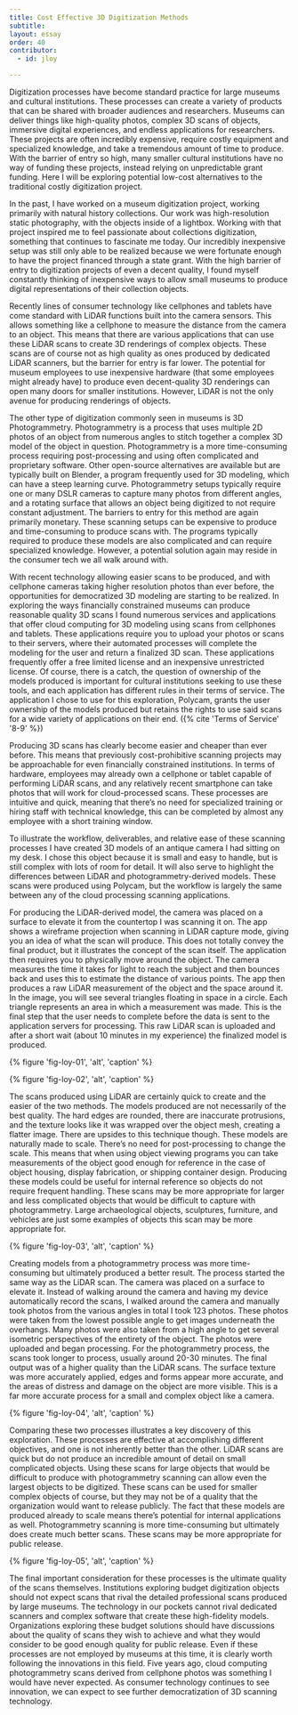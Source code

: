 ```yaml
---
title: Cost Effective 3D Digitization Methods
subtitle: 
layout: essay
order: 40
contributor:
  - id: jloy

---
```


Digitization processes have become standard practice for large museums and cultural institutions. These processes can create a variety of products that can be shared with broader audiences and researchers. Museums can deliver things like high-quality photos, complex 3D scans of objects, immersive digital experiences, and endless applications for researchers. These projects are often incredibly expensive, require costly equipment and specialized knowledge, and take a tremendous amount of time to produce. With the barrier of entry so high, many smaller cultural institutions have no way of funding these projects, instead relying on unpredictable grant funding. Here I will be exploring potential low-cost alternatives to the traditional costly digitization project.

In the past, I have worked on a museum digitization project, working primarily with natural history collections. Our work was high-resolution static photography, with the objects inside of a lightbox. Working with that project inspired me to feel passionate about collections digitization, something that continues to fascinate me today. Our incredibly inexpensive setup was still only able to be realized because we were fortunate enough to have the project financed through a state grant. With the high barrier of entry to digitization projects of even a decent quality, I found myself constantly thinking of inexpensive ways to allow small museums to produce digital representations of their collection objects.

Recently lines of consumer technology like cellphones and tablets have come standard with LiDAR functions built into the camera sensors. This allows something like a cellphone to measure the distance from the camera to an object. This means that there are various applications that can use these LiDAR scans to create 3D renderings of complex objects. These scans are of course not as high quality as ones produced by dedicated LiDAR scanners, but the barrier for entry is far lower. The potential for museum employees to use inexpensive hardware (that some employees might already have) to produce even decent-quality 3D renderings can open many doors for smaller institutions. However, LiDAR is not the only avenue for producing renderings of objects.

The other type of digitization commonly seen in museums is 3D Photogrammetry. Photogrammetry is a process that uses multiple 2D photos of an object from numerous angles to stitch together a complex 3D model of the object in question. Photogrammetry is a more time-consuming process requiring post-processing and using often complicated and proprietary software. Other open-source alternatives are available but are typically built on Blender, a program frequently used for 3D modeling, which can have a steep learning curve. Photogrammetry setups typically require one or many DSLR cameras to capture many photos from different angles, and a rotating surface that allows an object being digitized to not require constant adjustment. The barriers to entry for this method are again primarily monetary. These scanning setups can be expensive to produce and time-consuming to produce scans with. The programs typically required to produce these models are also complicated and can require specialized knowledge. However, a potential solution again may reside in the consumer tech we all walk around with.

With recent technology allowing easier scans to be produced, and with cellphone cameras taking higher resolution photos than ever before, the opportunities for democratized 3D modeling are starting to be realized. In exploring the ways financially constrained museums can produce reasonable quality 3D scans I found numerous services and applications that offer cloud computing for 3D modeling using scans from cellphones and tablets. These applications require you to upload your photos or scans to their servers, where their automated processes will complete the modeling for the user and return a finalized 3D scan. These applications frequently offer a free limited license and an inexpensive unrestricted license. Of course, there is a catch, the question of ownership of the models produced is important for cultural institutions seeking to use these tools, and each application has different rules in their terms of service. The application I chose to use for this exploration, Polycam, grants the user ownership of the models produced but retains the rights to use said scans for a wide variety of applications on their end. ({% cite 'Terms of Service' '8-9' %})

Producing 3D scans has clearly become easier and cheaper than ever before. This means that previously cost-prohibitive scanning projects may be approachable for even financially constrained institutions. In terms of hardware, employees may already own a cellphone or tablet capable of performing LiDAR scans, and any relatively recent smartphone can take photos that will work for cloud-processed scans. These processes are intuitive and quick, meaning that there’s no need for specialized training or hiring staff with technical knowledge, this can be completed by almost any employee with a short training window.

To illustrate the workflow, deliverables, and relative ease of these scanning processes I have created 3D models of an antique camera I had sitting on my desk. I chose this object because it is small and easy to handle, but is still complex with lots of room for detail. It will also serve to highlight the differences between LiDAR and photogrammetry-derived models. These scans were produced using Polycam, but the workflow is largely the same between any of the cloud processing scanning applications.

For producing the LiDAR-derived model, the camera was placed on a surface to elevate it from the countertop I was scanning it on. The app shows a wireframe projection when scanning in LiDAR capture mode, giving you an idea of what the scan will produce. This does not totally convey the final product, but it illustrates the concept of the scan itself. The application then requires you to physically move around the object. The camera measures the time it takes for light to reach the subject and then bounces back and uses this to estimate the distance of various points. The app then produces a raw LiDAR measurement of the object and the space around it. In the image, you will see several triangles floating in space in a circle. Each triangle represents an area in which a measurement was made. This is the final step that the user needs to complete before the data is sent to the application servers for processing. This raw LiDAR scan is uploaded and after a short wait (about 10 minutes in my experience) the finalized model is produced.

{% figure 'fig-loy-01', 'alt', 'caption' %}

{% figure 'fig-loy-02', 'alt', 'caption' %}

The scans produced using LiDAR are certainly quick to create and the easier of the two methods. The models produced are not necessarily of the best quality. The hard edges are rounded, there are inaccurate protrusions, and the texture looks like it was wrapped over the object mesh, creating a flatter image. There are upsides to this technique though. These models are naturally made to scale. There’s no need for post-processing to change the scale. This means that when using object viewing programs you can take measurements of the object good enough for reference in the case of object housing, display fabrication, or shipping container design. Producing these models could be useful for internal reference so objects do not require frequent handling. These scans may be more appropriate for larger and less complicated objects that would be difficult to capture with photogrammetry. Large archaeological objects, sculptures, furniture, and vehicles are just some examples of objects this scan may be more appropriate for.

{% figure 'fig-loy-03', 'alt', 'caption' %}

Creating models from a photogrammetry process was more time-consuming but ultimately produced a better result. The process started the same way as the LiDAR scan. The camera was placed on a surface to elevate it. Instead of walking around the camera and having my device automatically record the scans, I walked around the camera and manually took photos from the various angles in total I took 123 photos. These photos were taken from the lowest possible angle to get images underneath the overhangs. Many photos were also taken from a high angle to get several isometric perspectives of the entirety of the object. The photos were uploaded and began processing. For the photogrammetry process, the scans took longer to process, usually around 20-30 minutes. The final output was of a higher quality than the LiDAR scans. The surface texture was more accurately applied, edges and forms appear more accurate, and the areas of distress and damage on the object are more visible. This is a far more accurate process for a small and complex object like a camera.

{% figure 'fig-loy-04', 'alt', 'caption' %}

Comparing these two processes illustrates a key discovery of this exploration. These processes are effective at accomplishing different objectives, and one is not inherently better than the other. LiDAR scans are quick but do not produce an incredible amount of detail on small complicated objects. Using these scans for large objects that would be difficult to produce with photogrammetry scanning can allow even the largest objects to be digitized. These scans can be used for smaller complex objects of course, but they may not be of a quality that the organization would want to release publicly. The fact that these models are produced already to scale means there’s potential for internal applications as well. Photogrammetry scanning is more time-consuming but ultimately does create much better scans. These scans may be more appropriate for public release.

{% figure 'fig-loy-05', 'alt', 'caption' %}

The final important consideration for these processes is the ultimate quality of the scans themselves. Institutions exploring budget digitization objects should not expect scans that rival the detailed professional scans produced by large museums. The technology in our pockets cannot rival dedicated scanners and complex software that create these high-fidelity models. Organizations exploring these budget solutions should have discussions about the quality of scans they wish to achieve and what they would consider to be good enough quality for public release. Even if these processes are not employed by museums at this time, it is clearly worth following the innovations in this field. Five years ago, cloud computing photogrammetry scans derived from cellphone photos was something I would have never expected. As consumer technology continues to see innovation, we can expect to see further democratization of 3D scanning technology.

<blockquote class="imgur-embed-pub" lang="en" data-id="l4Hms4m" data-context="false" ><a href="//imgur.com/l4Hms4m"></a></blockquote><script async src="//s.imgur.com/min/embed.js" charset="utf-8"></script>